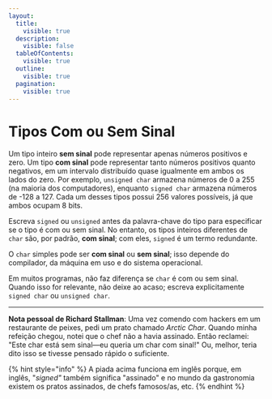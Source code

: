 ```yaml
---
layout:
  title:
    visible: true
  description:
    visible: false
  tableOfContents:
    visible: true
  outline:
    visible: true
  pagination:
    visible: true
---
```


# Tipos Com ou Sem Sinal

Um tipo inteiro **sem sinal** pode representar apenas números positivos e zero. Um tipo **com sinal** pode representar tanto números positivos quanto negativos, em um intervalo distribuído quase igualmente em ambos os lados do zero. Por exemplo, `unsigned char` armazena números de 0 a 255 (na maioria dos computadores), enquanto `signed char` armazena números de -128 a 127. Cada um desses tipos possui 256 valores possíveis, já que ambos ocupam 8 bits.

Escreva `signed` ou `unsigned` antes da palavra-chave do tipo para especificar se o tipo é com ou sem sinal. No entanto, os tipos inteiros diferentes de `char` são, por padrão, **com sinal**; com eles, `signed` é um termo redundante.

O `char` simples pode ser **com sinal** ou **sem sinal**; isso depende do compilador, da máquina em uso e do sistema operacional.

Em muitos programas, não faz diferença se `char` é com ou sem sinal. Quando isso for relevante, não deixe ao acaso; escreva explicitamente `signed char` ou `unsigned char`.

***

**Nota pessoal de Richard Stallman**: Uma vez comendo com hackers em um restaurante de peixes, pedi um prato chamado _Arctic Char_. Quando minha refeição chegou, notei que o chef não a havia assinado. Então reclamei: "Este char está sem sinal—eu queria um char com sinal!" Ou, melhor, teria dito isso se tivesse pensado rápido o suficiente.

{% hint style="info" %}
A piada acima funciona em inglês porque, em inglês, "_signed"_ também significa "assinado" e no mundo da gastronomia existem os pratos assinados, de chefs famosos/as, etc.
{% endhint %}

